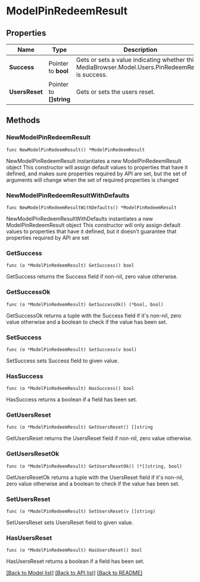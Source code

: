 # ModelPinRedeemResult

## Properties

Name | Type | Description | Notes
------------ | ------------- | ------------- | -------------
**Success** | Pointer to **bool** | Gets or sets a value indicating whether this MediaBrowser.Model.Users.PinRedeemResult is success. | [optional] 
**UsersReset** | Pointer to **[]string** | Gets or sets the users reset. | [optional] 

## Methods

### NewModelPinRedeemResult

`func NewModelPinRedeemResult() *ModelPinRedeemResult`

NewModelPinRedeemResult instantiates a new ModelPinRedeemResult object
This constructor will assign default values to properties that have it defined,
and makes sure properties required by API are set, but the set of arguments
will change when the set of required properties is changed

### NewModelPinRedeemResultWithDefaults

`func NewModelPinRedeemResultWithDefaults() *ModelPinRedeemResult`

NewModelPinRedeemResultWithDefaults instantiates a new ModelPinRedeemResult object
This constructor will only assign default values to properties that have it defined,
but it doesn't guarantee that properties required by API are set

### GetSuccess

`func (o *ModelPinRedeemResult) GetSuccess() bool`

GetSuccess returns the Success field if non-nil, zero value otherwise.

### GetSuccessOk

`func (o *ModelPinRedeemResult) GetSuccessOk() (*bool, bool)`

GetSuccessOk returns a tuple with the Success field if it's non-nil, zero value otherwise
and a boolean to check if the value has been set.

### SetSuccess

`func (o *ModelPinRedeemResult) SetSuccess(v bool)`

SetSuccess sets Success field to given value.

### HasSuccess

`func (o *ModelPinRedeemResult) HasSuccess() bool`

HasSuccess returns a boolean if a field has been set.

### GetUsersReset

`func (o *ModelPinRedeemResult) GetUsersReset() []string`

GetUsersReset returns the UsersReset field if non-nil, zero value otherwise.

### GetUsersResetOk

`func (o *ModelPinRedeemResult) GetUsersResetOk() (*[]string, bool)`

GetUsersResetOk returns a tuple with the UsersReset field if it's non-nil, zero value otherwise
and a boolean to check if the value has been set.

### SetUsersReset

`func (o *ModelPinRedeemResult) SetUsersReset(v []string)`

SetUsersReset sets UsersReset field to given value.

### HasUsersReset

`func (o *ModelPinRedeemResult) HasUsersReset() bool`

HasUsersReset returns a boolean if a field has been set.


[[Back to Model list]](../README.md#documentation-for-models) [[Back to API list]](../README.md#documentation-for-api-endpoints) [[Back to README]](../README.md)


